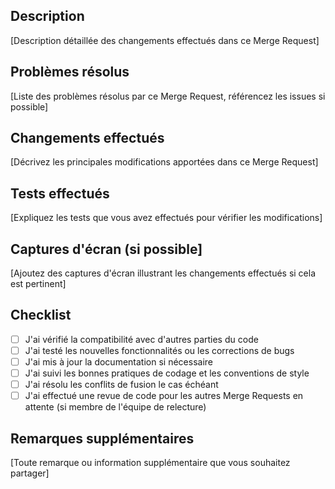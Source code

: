 ## Description
[Description détaillée des changements effectués dans ce Merge Request]

## Problèmes résolus
[Liste des problèmes résolus par ce Merge Request, référencez les issues si possible]

## Changements effectués
[Décrivez les principales modifications apportées dans ce Merge Request]

## Tests effectués
[Expliquez les tests que vous avez effectués pour vérifier les modifications]

## Captures d'écran (si possible]
[Ajoutez des captures d'écran illustrant les changements effectués si cela est pertinent]

## Checklist
- [ ] J'ai vérifié la compatibilité avec d'autres parties du code
- [ ] J'ai testé les nouvelles fonctionnalités ou les corrections de bugs
- [ ] J'ai mis à jour la documentation si nécessaire
- [ ] J'ai suivi les bonnes pratiques de codage et les conventions de style
- [ ] J'ai résolu les conflits de fusion le cas échéant
- [ ] J'ai effectué une revue de code pour les autres Merge Requests en attente (si membre de l'équipe de relecture)

## Remarques supplémentaires
[Toute remarque ou information supplémentaire que vous souhaitez partager]

